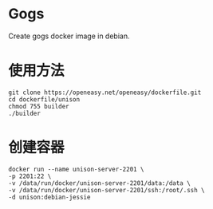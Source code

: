 Gogs
==========

Create gogs docker image in debian.

# 使用方法
```shell
git clone https://openeasy.net/openeasy/dockerfile.git
cd dockerfile/unison
chmod 755 builder
./builder
```

# 创建容器
```shell
docker run --name unison-server-2201 \
-p 2201:22 \
-v /data/run/docker/unison-server-2201/data:/data \
-v /data/run/docker/unison-server-2201/ssh:/root/.ssh \
-d unison:debian-jessie
```
